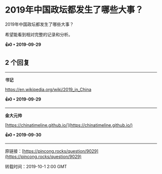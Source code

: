 # 2019年中国政坛都发生了哪些大事？ 

2019年中国政坛都发生了哪些大事？

希望能看到相对完整的记录和分析。 

**👍0 • 2019-09-29**

## 2 个回复

---
**书记**

https://en.wikipedia.org/wiki/2019_in_China 

**👍0 • 2019-09-29**

---
**金大元帅**

[https://chinatimeline.github.io/](https://chinatimeline.github.io/) 

**👍0 • 2019-09-30**

---
原链接：[https://pincong.rocks/question/9029](https://pincong.rocks/question/9029)

转载时间：2019-10-1 2:00 GMT